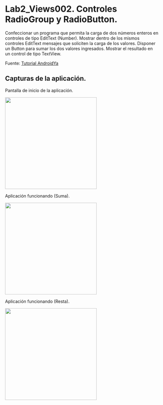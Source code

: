 # Lab2_Views002. Controles RadioGroup y RadioButton.

Confeccionar un programa que permita la carga de dos números enteros en controles de tipo EditText (Number). Mostrar dentro de los mismos controles EditText mensajes que soliciten la carga de los valores. Disponer un Button para sumar los dos valores ingresados. Mostrar el resultado en un control de tipo TextView.

Fuente: [Tutorial AndroidYa](http://www.tutorialesprogramacionya.com/javaya/androidya/androidstudioya/detalleconcepto.php?codigo=4&inicio=0)

## Capturas de la aplicación.


Pantalla de inicio de la aplicación.

<img src="https://dl.dropboxusercontent.com/u/52992573/PGL/Lab2/Views/Lab2_Views002_1.png" width="300">

Aplicación funcionando (Suma).

<img src="https://dl.dropboxusercontent.com/u/52992573/PGL/Lab2/Views/Lab2_Views002_2.png" width="300">

Aplicación funcionando (Resta).

<img src="https://dl.dropboxusercontent.com/u/52992573/PGL/Lab2/Views/Lab2_Views002_3.png" width="300">
